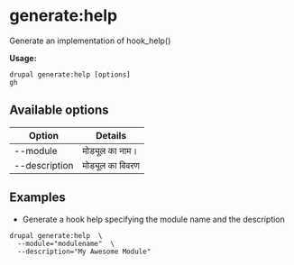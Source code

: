 # generate:help
Generate an implementation of hook_help()

**Usage:**
```
drupal generate:help [options]
gh
```

## Available options
Option | Details
-------|-------------
--module | मोड्यूल का नाम।
--description | मोड्यूल का विवरण

## Examples
* Generate a hook help specifying the module name and the description
```
drupal generate:help  \
  --module="modulename"  \
  --description="My Awesome Module"
```
